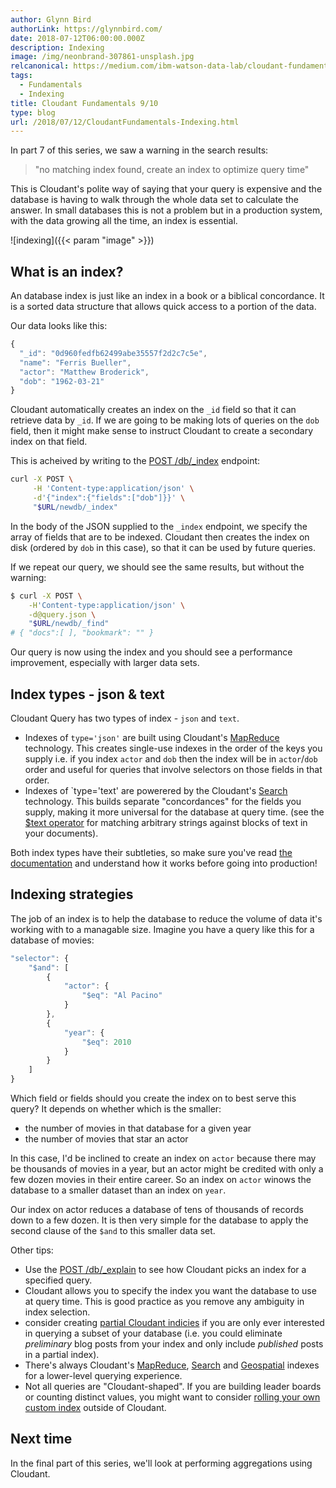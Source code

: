 ```yaml
---
author: Glynn Bird
authorLink: https://glynnbird.com/
date: 2018-07-12T06:00:00.000Z
description: Indexing
image: /img/neonbrand-307861-unsplash.jpg
relcanonical: https://medium.com/ibm-watson-data-lab/cloudant-fundamentals-indexing-d604fb8c21a5
tags:
  - Fundamentals
  - Indexing
title: Cloudant Fundamentals 9/10
type: blog
url: /2018/07/12/CloudantFundamentals-Indexing.html
---
```



In part 7 of this series, we saw a warning in the search results:

> "no matching index found, create an index to optimize query time"

This is Cloudant's polite way of saying that your query is expensive and the database is having to walk through the whole data set to calculate the answer. In small databases this is not a problem but in a production system, with the data growing all the time, an index is essential.

![indexing]({{< param "image" >}})

## What is an index?

An database index is just like an index in a book or a biblical concordance. It is a sorted data structure that allows quick access to a portion of the data. 

Our data looks like this:

```js
{
  "_id": "0d960fedfb62499abe35557f2d2c7c5e",
  "name": "Ferris Bueller", 
  "actor": "Matthew Broderick", 
  "dob": "1962-03-21"
}
```

Cloudant automatically creates an index on the `_id` field so that it can retrieve data by `_id`. If we are going to be making lots of queries on the `dob` field, then it might make sense to instruct Cloudant to create a secondary index on that field.

This is acheived by writing to the [POST /db/_index](https://console.bluemix.net/docs/services/Cloudant/api/cloudant_query.html#creating-an-index) endpoint:

```sh
curl -X POST \
     -H 'Content-type:application/json' \
     -d'{"index":{"fields":["dob"]}}' \
     "$URL/newdb/_index"
```

In the body of the JSON supplied to the `_index` endpoint, we specify the array of fields that are to be indexed. Cloudant then creates the index on disk (ordered by `dob` in this case), so that it can be used by future queries. 

If we repeat our query, we should see the same results, but without the warning:

```sh
$ curl -X POST \
    -H'Content-type:application/json' \
    -d@query.json \
    "$URL/newdb/_find"
# { "docs":[ ], "bookmark": "" }
```  

Our query is now using the index and you should see a performance improvement, especially with larger data sets.

## Index types - json & text

Cloudant Query has two types of index - `json` and `text`.

- Indexes of `type='json'` are built using Cloudant's [MapReduce](https://console.bluemix.net/docs/services/Cloudant/api/creating_views.html#views-mapreduce-) technology. This creates single-use indexes in the order of the keys you supply i.e. if you index `actor` and `dob` then the index will be in `actor`/`dob` order and useful for queries that involve selectors on those fields in that order.
- Indexes of `type='text' are powerered by the Cloudant's [Search](https://console.bluemix.net/docs/services/Cloudant/api/search.html#search) technology. This builds separate "concordances" for the fields you supply, making it more universal for the database at query time. (see the [$text operator](https://console.bluemix.net/docs/services/Cloudant/api/cloudant_query.html#selector-syntax) for matching arbitrary strings against blocks of text in your documents).

Both index types have their subtleties, so make sure you've read [the documentation](https://console.bluemix.net/docs/services/Cloudant/api/cloudant_query.html#query) and understand how it works before going into production!

## Indexing strategies

The job of an index is to help the database to reduce the volume of data it's working with to a managable size. Imagine you have a query like this for a database of movies:

```js
"selector": {
    "$and": [
        {
            "actor": {
                "$eq": "Al Pacino"
            }
        },
        {
            "year": {
                "$eq": 2010
            }
        }
    ]
}
```

Which field or fields should you create the index on to best serve this query? It depends on whether which is the smaller:

- the number of movies in that database for a given year
- the number of movies that star an actor

In this case, I'd be inclined to create an index on `actor` because there may be thousands of movies in a year, but an actor might be credited with only a few dozen movies in their entire career. So an index on `actor` winows the database to a smaller dataset than an index on `year`.

Our index on actor reduces a database of tens of thousands of records down to a few dozen. It is then very simple for the database to apply the second clause of the `$and` to this smaller data set.

Other tips:

- Use the [POST /db/_explain](https://console.bluemix.net/docs/services/Cloudant/api/cloudant_query.html#explain-plans) to see how Cloudant picks an index for a specified query.
- Cloudant allows you to specify the index you want the database to use at query time. This is good practice as you remove any ambiguity in index selection.
- consider creating [partial Cloudant indicies](https://medium.com/ibm-watson-data-lab/creating-partial-cloudant-indexes-1ebf169c8e15) if you are only ever interested in querying a subset of your database (i.e. you could eliminate *preliminary* blog posts from your index and only include *published* posts in a partial index).
- There's always Cloudant's [MapReduce](https://console.bluemix.net/docs/services/Cloudant/api/creating_views.html#views-mapreduce-), [Search](https://console.bluemix.net/docs/services/Cloudant/api/search.html#search) and [Geospatial](https://console.bluemix.net/docs/services/Cloudant/api/cloudant-geo.html#cloudant-nosql-db-geospatial) indexes for a lower-level querying experience.
- Not all queries are "Cloudant-shaped". If you are building leader boards or  counting distinct values, you might want to consider [rolling your own custom index](https://medium.com/ibm-watson-data-lab/custom-indexers-for-cloudant-6b7e65186db1) outside of Cloudant.

## Next time

In the final part of this series, we'll look at performing aggregations using Cloudant.
